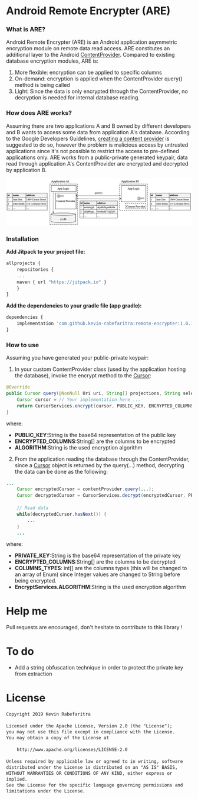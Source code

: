 # Android Remote Encrypter (ARE)

### What is ARE?
Android Remote Encrypter (ARE) is an Android application asymmetric encryption module on remote data read access. ARE constitutes an additional layer to the Android [ContentProvider][cp1].
Compared to existing database encryption modules, ARE is:
1) More flexible: encryption can be applied to specific columns
2) On-demand: encryption is applied when the ContentProvider query() method is being called
3) Light: Since the data is only encrypted through the ContentProvider, no decryption is needed for internal database reading.

### How does ARE works?
Assuming there are two applications A and B owned by different developers and B wants to access some data from application A's database. According to the Google Developers Guidelines, [creating a content provider][cp2] is suggested to do so, however the problem is malicious access by untrusted applications since it's not possible to restrict the access to pre-defined applications only.
ARE works from a public-private generated keypair, data read through application A's ContentProvider are encrypted and decrypted by application B.

![Android RemoteEncrypter](img/remote-encrypter.png?raw=true "Android RemoteEncrypter representation")

### Installation
**Add Jitpack to your project file:**
```javascript
allprojects {
    repositories {
    ...
    maven { url "https://jitpack.io" }
    }
}
```
**Add the dependencies to your gradle file (app gradle):**
```javascript
dependencies {
	implementation 'com.github.kevin-rabefaritra:remote-encrypter:1.0.1'
}
```

### How to use
Assuming you have generated your public-private keypair:
1) In your custom ContentProvider class (used by the application hosting the database), invoke the encrypt method to the [Cursor][c1]:
```java
@Override
public Cursor query(@NonNull Uri uri, String[] projections, String selection, String[] selectionArgs, String sortOrder) {
    Cursor cursor = // Your implementation here ...
    return CursorServices.encrypt(cursor, PUBLIC_KEY, ENCRYPTED_COLUMNS, ALGORITHM);
}
```
where:
- **PUBLIC_KEY**:String is the base64 representation of the public key
- **ENCRYPTED_COLUMNS**:String[] are the columns to be encrypted
- **ALGORITHM**:String is the used encryption algorithm

2) From the application reading the database through the ContentProvider, since a [Cursor][c1] object is returned by the query(...) method, decrypting the data can be done as the following:
```java
...
    Cursor encryptedCursor = contentProvider.query(...);
    Cursor decryptedCursor = CursorServices.decrypt(encryptedCursor, PRIVATE_KEY, ENCRYPTED_COLUMNS, COLUMNS_TYPES, ALGORITHM);
    
    // Read data
    while(decryptedCursor.hasNext()) {
        ...
    }
    ...
```
where:
- **PRIVATE_KEY**:String is the base64 representation of the private key
- **ENCRYPTED_COLUMNS**:String[] are the columns to be decrypted
- **COLUMNS_TYPES**: int[] are the columns types (this will be changed to an array of Enum) since Integer values are changed to String before being encrypted.
- **EncryptServices.ALGORITHM**:String is the used encryption algorithm
# Help me
Pull requests are encouraged, don't hesitate to contribute to this library !

# To do
- Add a string obfuscation technique in order to protect the private key from extraction

# License
	Copyright 2019 Kevin Rabefaritra

	Licensed under the Apache License, Version 2.0 (the "License");
	you may not use this file except in compliance with the License.
	You may obtain a copy of the License at

		http://www.apache.org/licenses/LICENSE-2.0

	Unless required by applicable law or agreed to in writing, software
	distributed under the License is distributed on an "AS IS" BASIS,
	WITHOUT WARRANTIES OR CONDITIONS OF ANY KIND, either express or implied.
	See the License for the specific language governing permissions and
	limitations under the License.

[cp1]: <https://developer.android.com/reference/android/content/ContentProvider>
[cp2]: <https://developer.android.com/guide/topics/providers/content-provider-creating>
[c1]: <https://developer.android.com/reference/android/database/Cursor>